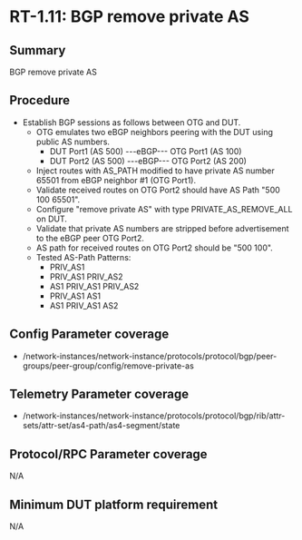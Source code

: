 # RT-1.11: BGP remove private AS 

## Summary

BGP remove private AS

## Procedure

*   Establish BGP sessions as follows between OTG and DUT.
    *   OTG emulates two eBGP neighbors peering with the DUT using public AS numbers.
        *   DUT Port1 (AS 500) ---eBGP--- OTG Port1 (AS 100)
        *   DUT Port2 (AS 500) ---eBGP--- OTG Port2 (AS 200)
    *   Inject routes with AS_PATH modified to have private AS number 65501 from eBGP neighbor #1 
        (OTG Port1).
    *   Validate received routes on OTG Port2 should have AS Path "500 100 65501".
    *   Configure "remove private AS" with type PRIVATE_AS_REMOVE_ALL  on DUT.    
    *   Validate that private AS numbers are stripped before advertisement to the eBGP peer OTG 
        Port2.
    *   AS path for received routes on OTG Port2 should be "500 100".   
    *   Tested AS-Path Patterns:
        *   PRIV_AS1
        *   PRIV_AS1 PRIV_AS2
        *   AS1 PRIV_AS1 PRIV_AS2
        *   PRIV_AS1 AS1
        *   AS1 PRIV_AS1 AS2

## Config Parameter coverage

*   /network-instances/network-instance/protocols/protocol/bgp/peer-groups/peer-group/config/remove-private-as

## Telemetry Parameter coverage

*   /network-instances/network-instance/protocols/protocol/bgp/rib/attr-sets/attr-set/as4-path/as4-segment/state

## Protocol/RPC Parameter coverage

N/A

## Minimum DUT platform requirement

N/A